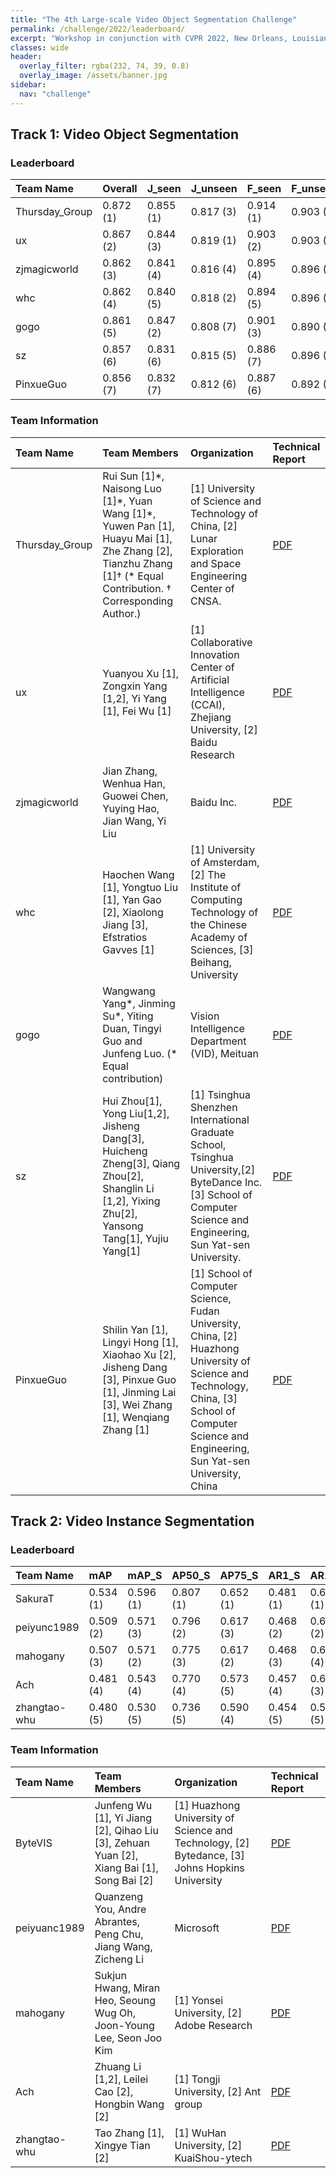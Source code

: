 ```yaml
---
title: "The 4th Large-scale Video Object Segmentation Challenge"
permalink: /challenge/2022/leaderboard/
excerpt: "Workshop in conjunction with CVPR 2022, New Orleans, Louisiana"
classes: wide
header:
  overlay_filter: rgba(232, 74, 39, 0.8)
  overlay_image: /assets/banner.jpg
sidebar:
  nav: "challenge"
---
```


## Track 1: Video Object Segmentation
### Leaderboard

| Team Name    | Overall   | J_seen     | J_unseen  | F_seen     | F_unseen  | Ranking |
|:-------------|:----------|:-----------|:----------|:-----------|:----------|:--------|
| Thursday_Group | 0.872 (1) | 0.855 (1)  | 0.817 (3) | 0.914 (1)  | 0.903 (1) | 1       |
| ux           | 0.867 (2) | 0.844 (3)  | 0.819 (1) | 0.903 (2)  | 0.903 (2) | 2       |
| zjmagicworld | 0.862 (3) | 0.841 (4)  | 0.816 (4) | 0.895 (4)  | 0.896 (4) | 3       |
| whc          | 0.862 (4) | 0.840 (5)  | 0.818 (2) | 0.894 (5)  | 0.896 (5) | 4       |
| gogo         | 0.861 (5) | 0.847 (2)  | 0.808 (7) | 0.901 (3)  | 0.890 (6) | 5       |
| sz           | 0.857 (6) | 0.831 (6)  | 0.815 (5) | 0.886 (7)  | 0.896 (3) | 6       |
| PinxueGuo    | 0.856 (7) | 0.832 (7)  | 0.812 (6) | 0.887 (6)  | 0.892 (7) | 7       |

### Team Information

| Team Name | Team Members | Organization | Technical Report |
|:-|:-|:-|:-|
| Thursday_Group | Rui Sun [1]\*, Naisong Luo [1]\*, Yuan Wang [1]\*, Yuwen Pan [1], Huayu Mai [1], Zhe Zhang [2], Tianzhu Zhang [1]† (* Equal Contribution. † Corresponding Author.) | [1] University of Science and Technology of China, [2] Lunar Exploration and Space Engineering Center of CNSA. | [PDF]() |
| ux | Yuanyou Xu [1], Zongxin Yang [1,2], Yi Yang [1], Fei Wu [1] | [1] Collaborative Innovation Center of Artificial Intelligence (CCAI), Zhejiang University, [2] Baidu Research | [PDF]() |
| zjmagicworld | Jian Zhang, Wenhua Han, Guowei Chen, Yuying Hao, Jian Wang, Yi Liu | Baidu Inc. | [PDF]() |
| whc | Haochen Wang [1], Yongtuo Liu [1], Yan Gao [2], Xiaolong Jiang [3], Efstratios Gavves [1] | [1] University of Amsterdam, [2] The Institute of Computing Technology of the Chinese Academy of Sciences, [3] Beihang, University | [PDF]() |
| gogo | Wangwang Yang*, Jinming Su*, Yiting Duan, Tingyi Guo and Junfeng Luo. (* Equal contribution) | Vision Intelligence Department (VID), Meituan | [PDF]() |
| sz | Hui Zhou[1], Yong Liu[1,2], Jisheng Dang[3], Huicheng Zheng[3], Qiang Zhou[2], Shanglin Li [1,2], Yixing Zhu[2], Yansong Tang[1], Yujiu Yang[1] | [1] Tsinghua Shenzhen International Graduate School, Tsinghua University,[2] ByteDance Inc. [3] School of Computer Science and Engineering, Sun Yat-sen University. | [PDF]() |
| PinxueGuo | Shilin Yan [1], Lingyi Hong [1], Xiaohao Xu [2], Jisheng Dang [3], Pinxue Guo [1], Jinming Lai [3], Wei Zhang [1], Wenqiang Zhang [1] | [1] School of Computer Science, Fudan University, China, [2] Huazhong University of Science and Technology, China, [3] School of Computer Science and Engineering, Sun Yat-sen University, China | [PDF]() |


## Track 2: Video Instance Segmentation
### Leaderboard

| Team Name    | mAP       | mAP_S     | AP50_S    | AP75_S    | AR1_S     | AR10_S    | mAP_L     | AP50_L    | AP75_L    | AR1_L     | AR10_L    | Ranking |
|:-------------|:----------|:----------|:----------|:----------|:----------|:----------|:----------|:----------|:----------|:----------|:----------|--------|
| SakuraT      | 0.534 (1) | 0.596 (1) | 0.807 (1) | 0.652 (1) | 0.481 (1) | 0.665 (1) | 0.472 (1) | 0.675 (2) | 0.486 (1) | 0.372 (2) | 0.609 (1) | 1 |
| peiyunc1989  | 0.509 (2) | 0.571 (3) | 0.796 (2) | 0.617 (3) | 0.468 (2) | 0.617 (2) | 0.448 (2) | 0.705 (1) | 0.437 (4) | 0.327 (5) | 0.502 (2) | 2 |
| mahogany     | 0.507 (3) | 0.571 (2) | 0.775 (3) | 0.617 (2) | 0.468 (3) | 0.614 (4) | 0.442 (3) | 0.636 (5) | 0.461 (3) | 0.387 (1) | 0.489 (3) | 3 |
| Ach          | 0.481 (4) | 0.543 (4) | 0.770 (4) | 0.573 (5) | 0.457 (4) | 0.615 (3) | 0.419 (5) | 0.653 (4) | 0.412 (5) | 0.369 (3) | 0.472 (5) | 4 |
| zhangtao-whu | 0.480 (5) | 0.530 (5) | 0.736 (5) | 0.590 (4) | 0.454 (5) | 0.584 (5) | 0.431 (4) | 0.671 (3) | 0.466 (2) | 0.360 (4) | 0.482 (4) | 5 |

### Team Information

| Team Name | Team Members | Organization | Technical Report |
|:-|:-|:-|:-|
| ByteVIS | Junfeng Wu [1], Yi Jiang [2], Qihao Liu [3], Zehuan Yuan [2], Xiang Bai [1], Song Bai [2] | [1] Huazhong University of Science and Technology, [2] Bytedance, [3] Johns Hopkins University | [PDF]() |
| peiyuanc1989 | Quanzeng You, Andre Abrantes, Peng Chu, Jiang Wang, Zicheng Li | Microsoft | [PDF]() |
| mahogany | Sukjun Hwang, Miran Heo, Seoung Wug Oh, Joon-Young Lee, Seon Joo Kim | [1] Yonsei University, [2] Adobe Research | [PDF]() |
| Ach | Zhuang Li [1,2], Leilei Cao [2], Hongbin Wang [2] | [1] Tongji University, [2] Ant group | [PDF]() |
| zhangtao-whu | Tao Zhang [1], Xingye Tian [2] | [1] WuHan University, [2] KuaiShou-ytech | [PDF]() |
